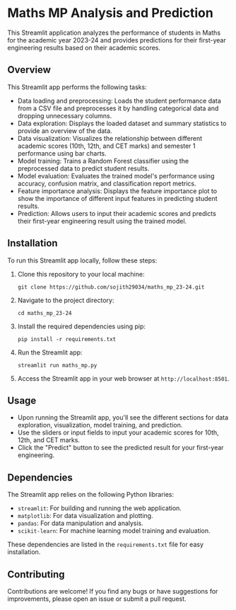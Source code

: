 # Maths MP Analysis and Prediction

This Streamlit application analyzes the performance of students in Maths for the academic year 2023-24 and provides predictions for their first-year engineering results based on their academic scores.

## Overview

This Streamlit app performs the following tasks:

- Data loading and preprocessing: Loads the student performance data from a CSV file and preprocesses it by handling categorical data and dropping unnecessary columns.
- Data exploration: Displays the loaded dataset and summary statistics to provide an overview of the data.
- Data visualization: Visualizes the relationship between different academic scores (10th, 12th, and CET marks) and semester 1 performance using bar charts.
- Model training: Trains a Random Forest classifier using the preprocessed data to predict student results.
- Model evaluation: Evaluates the trained model's performance using accuracy, confusion matrix, and classification report metrics.
- Feature importance analysis: Displays the feature importance plot to show the importance of different input features in predicting student results.
- Prediction: Allows users to input their academic scores and predicts their first-year engineering result using the trained model.

## Installation

To run this Streamlit app locally, follow these steps:

1. Clone this repository to your local machine:

   ```
   git clone https://github.com/sojith29034/maths_mp_23-24.git
   ```

2. Navigate to the project directory:

   ```
   cd maths_mp_23-24
   ```

3. Install the required dependencies using pip:

   ```
   pip install -r requirements.txt
   ```

4. Run the Streamlit app:

   ```
   streamlit run maths_mp.py
   ```

5. Access the Streamlit app in your web browser at `http://localhost:8501`.

## Usage

- Upon running the Streamlit app, you'll see the different sections for data exploration, visualization, model training, and prediction.
- Use the sliders or input fields to input your academic scores for 10th, 12th, and CET marks.
- Click the "Predict" button to see the predicted result for your first-year engineering.

## Dependencies

The Streamlit app relies on the following Python libraries:

- `streamlit`: For building and running the web application.
- `matplotlib`: For data visualization and plotting.
- `pandas`: For data manipulation and analysis.
- `scikit-learn`: For machine learning model training and evaluation.

These dependencies are listed in the `requirements.txt` file for easy installation.

## Contributing

Contributions are welcome! If you find any bugs or have suggestions for improvements, please open an issue or submit a pull request.
